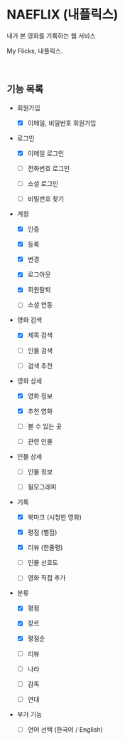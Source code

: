 # NAEFLIX (내플릭스)

내가 본 영화를 기록하는 웹 서비스

My Flicks, 내플릭스.

<br/>

## 기능 목록

- 회원가입

  - [x] 이메일, 비밀번호 회원가입

- 로그인

  - [x] 이메일 로그인

  - [ ] 전화번호 로그인

  - [ ] 소셜 로그인

  - [ ] 비밀번호 찾기

- 계정

  - [x] 인증

  - [x] 등록

  - [x] 변경

  - [x] 로그아웃

  - [x] 회원탈퇴

  - [ ] 소셜 연동

- 영화 검색

  - [x] 제목 검색

  - [ ] 인물 검색

  - [ ] 검색 추천

- 영화 상세

  - [x] 영화 정보

  - [x] 추천 영화

  - [ ] 볼 수 있는 곳

  - [ ] 관련 인물

- 인물 상세

  - [ ] 인물 정보

  - [ ] 필모그래피

- 기록

  - [x] 북마크 (시청한 영화)

  - [x] 평점 (별점)

  - [x] 리뷰 (한줄평)

  - [ ] 인물 선호도

  - [ ] 영화 직접 추가

- 분류

  - [x] 평점

  - [x] 장르

  - [x] 평점순

  - [ ] 리뷰

  - [ ] 나라

  - [ ] 감독

  - [ ] 연대

- 부가 기능

  - [ ] 언어 선택 (한국어 / English)
